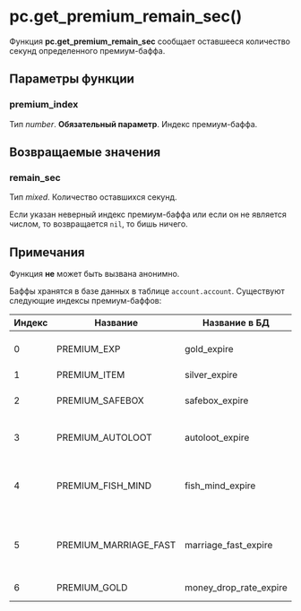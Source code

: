 # pc.get_premium_remain_sec()
Функция **pc.get_premium_remain_sec** сообщает оставшееся количество секунд определенного премиум-баффа.

## Параметры функции
### premium_index
Тип *number*. **Обязательный параметр**. Индекс премиум-баффа.

## Возвращаемые значения
### remain_sec
Тип *mixed*. Количество оставшихся секунд.

Если указан неверный индекс премиум-баффа или если он не является числом, то возвращается `nil`, то бишь ничего.

## Примечания
Функция **не** может быть вызвана анонимно.

Баффы хранятся в базе данных в таблице `account.account`. Существуют следующие индексы премиум-баффов:

| Индекс | Название | Название в БД | Значение |
| --- | --- | --- | --- |
| 0 | PREMIUM_EXP | gold_expire | Бонус к получаемому опыту |
| 1 | PREMIUM_ITEM | silver_expire | Бонус к дропу |
| 2 | PREMIUM_SAFEBOX | safebox_expire | Дополнительные ячейки на складе |
| 3 | PREMIUM_AUTOLOOT | autoloot_expire | Автоматический подъем выпадающих янг |
| 4 | PREMIUM_FISH_MIND | fish_mind_expire | Повышенная вероятность поймать редкую рыбу (возможна неточность) |
| 5 | PREMIUM_MARRIAGE_FAST | marriage_fast_expire | Повышенная скорость получения свадебных очков любви |
| 6 | PREMIUM_GOLD | money_drop_rate_expire | Повышенный дроп янг |